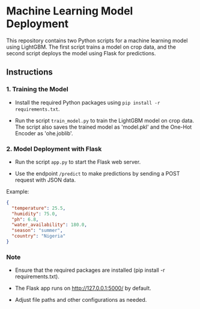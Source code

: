 # Machine Learning Model Deployment

This repository contains two Python scripts for a machine learning model using LightGBM. The first script trains a model on crop data, and the second script deploys the model using Flask for predictions.

## Instructions

### 1. Training the Model

- Install the required Python packages using `pip install -r requirements.txt`.

- Run the script `train_model.py` to train the LightGBM model on crop data. The script also saves the trained model as 'model.pkl' and the One-Hot Encoder as 'ohe.joblib'.

### 2. Model Deployment with Flask

- Run the script `app.py` to start the Flask web server.

- Use the endpoint `/predict` to make predictions by sending a POST request with JSON data.

Example:

```json
{
  "temperature": 25.5,
  "humidity": 75.0,
  "ph": 6.8,
  "water_availability": 180.0,
  "season": "summer",
  "country": "Nigeria"
}
```

### Note
- Ensure that the required packages are installed (pip install -r requirements.txt).

- The Flask app runs on http://127.0.0.1:5000/ by default.

- Adjust file paths and other configurations as needed.